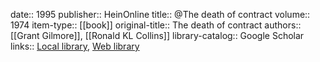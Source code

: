 date:: 1995
publisher:: HeinOnline
title:: @The death of contract
volume:: 1974
item-type:: [[book]]
original-title:: The death of contract
authors:: [[Grant Gilmore]], [[Ronald KL Collins]]
library-catalog:: Google Scholar
links:: [Local library](zotero://select/library/items/QS7JJBAY), [Web library](https://www.zotero.org/users/6520516/items/QS7JJBAY)
